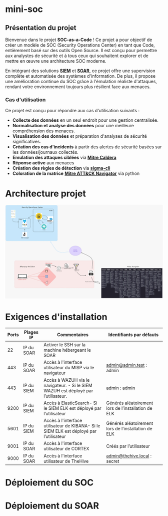 # mini-soc

## Présentation du projet

Bienvenue dans le projet **SOC-as-a-Code** ! Ce projet a pour objectif de créer un modèle de SOC (Security Operations Center) en tant que Code, entièrement basé sur des outils Open Source.
Il est conçu pour permettre aux analystes de sécurité et à tous ceux qui souhaitent explorer et de mettre en œuvre une architecture SOC moderne.

En intégrant des solutions [**SIEM**](https://www.varonis.com/fr/blog/quest-ce-quun-siem-guide-du-debutant) et [**SOAR**](https://www.elastic.co/fr/what-is/soar), ce projet offre une supervision complète et automatisée des systèmes d'information.
De plus, il propose une amélioration continue du SOC grâce à l'émulation réaliste d'attaques, rendant votre environnement toujours plus résilient face aux menaces.


### Cas d'utilisation

Ce projet est conçu pour répondre aux cas d'utilisation suivants :

- **Collecte des données** en un seul endroit pour une gestion centralisée.
- **Normalisation et analyse des données** pour une meilleure compréhension des menaces.
- **Visualisation des données** et préparation d'analyses de sécurité significatives.
- **Création des cas d'incidents** à partir des alertes de sécurité basées sur les données/journaux collectés.
- **Emulation des attaques ciblées** via [**Mitre Caldera**](https://github.com/mitre/caldera)
- **Réponse active** aux menaces
- **Création des règles de détection** via [**sigma-cli**](https://github.com/SigmaHQ/sigma-cli)
- **Coloration de la matrice** [**Mitre ATT&CK Navigator**](https://mitre-attack.github.io/attack-navigator/) via python

# Architecture projet

![](Images/archi.jpg)



# Exigences d'installation


| Ports | Plages IP | Commentaires | Identifiants par défauts |
| --- | --- | --- | --- |
| 22 | IP du SOAR | Activer le SSH sur la machine hébergeant le SOAR |  |
| 443 | IP du SOAR | Accès à l'interface utilisateur du MISP via le navigateur | admin@admin.test : admin |
| 443 | IP du SIEM | Accès à WAZUH via le navigateur. - Si le SIEM WAZUH est déployé par l’utilisateur. | admin : admin |
| 9200 | IP du SIEM | Accès à ElasticSearch- Si le SIEM ELK est déployé par l’utilisateur | Générés aléatoirement lors de l’installation de ELK |
| 5601 | IP du SIEM | Accès à l'interface utilisateur de KIBANA- Si le SIEM ELK est déployé par l’utilisateur | Générés aléatoirement lors de l’installation de ELK |
| 9001 | IP du SOAR | Accès à l'interface utilisateur de CORTEX | Créés par l’utilisateur |
| 9000 | IP du SOAR | Accès à l'interface utilisateur de TheHive | admin@thehive.local : secret |


# Déploiement du SOC




# Déploiement du SOAR
